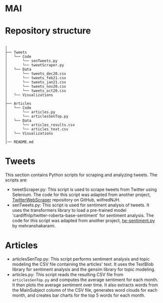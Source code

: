 # MAI

# Repository structure 
```

│
├── Tweets
│   └── Code
│       └── senTweets.py
│       └── tweetScraper.py
│   └── Data
│       └── tweets_dec20.csv
│       └── tweets_feb21.csv
│       └── tweets_jan21.csv
│       └── tweets_nov20.csv
│       └── tweets_oct20.csv
│   └── Visualizations
│  
├── Articles
│   └── Code
│       └── articles.py
│       └── articlesSenTop.py
│   └── Data
│       └── articles_results.csv
│       └── articles_text.csv
│   └── Visualizations
│ 
│── README.md
```

# Tweets

This section contains Python scripts for scraping and analyzing tweets. The scripts are:
* tweetScraper.py: This script is used to scrape tweets from Twitter using Selenium. The code for this script was adapted from another project, [TwitterWebScraper](https://github.com/wilfredNJH/TwitterWebScraper-) repository on GitHub, wilfredNJH.
* senTweets.py: This script is used for sentiment analysis of tweets. It uses the transformers library to load a pre-trained model 'cardiffnlp/twitter-roberta-base-sentiment' for sentiment analysis. The code for this script was adapted from another project, [tw-sentiment.py](https://github.com/mehranshakarami/AI_Spectrum/blob/main/2022/Sentiment_Analysis/tw-sentiment.py) by mehranshakarami.

# Articles

* articlesSenTop.py: This script performs sentiment analysis and topic modeling the CSV file containing the articles' text. It uses the TextBlob library for sentiment analysis and the gensim library for topic modeling. 
* articles.py: This script reads the resulting CSV file from `articlesSenTop.py` and computes the average sentiment for each month. It then plots the average sentiment over time. It also extracts words from the MainSubject column of the CSV file, generates word clouds for each month, and creates bar charts for the top 5 words for each month.
